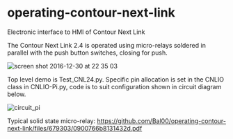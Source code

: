 # operating-contour-next-link
Electronic interface to HMI of Contour Next Link

The Contour Next Link 2.4 is operated using micro-relays soldered in parallel with the push button switches, closing for push.

![screen shot 2016-12-30 at 22 35 03](https://cloud.githubusercontent.com/assets/16906631/21573767/5d6145a0-cee0-11e6-8154-ed23beefb9c2.png)

Top level demo is Test_CNL24.py. Specific pin allocation is set in the CNLIO class in CNLIO-Pi.py, code is to suit configuration shown in circuit diagram below.

![circuit_pi](https://cloud.githubusercontent.com/assets/16906631/21573850/7e78f8d6-cee1-11e6-8e2d-c609f038866b.png)

Typical solid state micro-relay: https://github.com/Bal00/operating-contour-next-link/files/679303/0900766b8131432d.pdf

